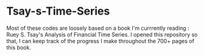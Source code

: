 # Tsay-s-Time-Series
Most of these codes are loosely based on a book I'm currrently reading : Ruey S. Tsay's  Analysis of Financial Time Series.
I opened this repository so that, I can keep track of the progress I make throughout the 700+ pages of this book.

